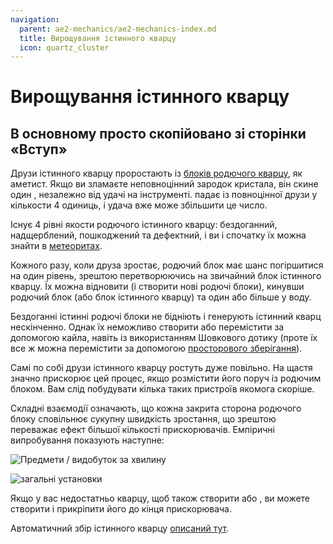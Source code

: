 ```yaml
---
navigation:
  parent: ae2-mechanics/ae2-mechanics-index.md
  title: Вирощування істинного кварцу
  icon: quartz_cluster
---
```


# Вирощування істинного кварцу

## В основному просто скопійовано зі сторінки «Вступ»

<GameScene zoom="6" background="transparent">
<ImportStructure src="../assets/assemblies/budding_certus_1.snbt" />
</GameScene>

Друзи істинного кварцу проростають із [блоків родючого кварцу](../items-blocks-machines/budding_certus.md), як аметист. Якщо ви зламаєте неповноцінний зародок
кристала, він скине один <ItemLink id="certus_quartz_dust" />, незалежно від удачі на інструменті. <ItemLink id="certus_quartz_crystal" /> падає із повноцінної
друзи у кількости 4 одиниць, і удача вже може збільшити це число.

Існує 4 рівні якости родючого істинного кварцу: бездоганний, надщерблений, пошкоджений та дефектний, і ви і спочатку їх можна знайти в [метеоритах](../ae2-mechanics/meteorites.md).

<GameScene zoom="4" background="transparent">
  <ImportStructure src="../assets/assemblies/budding_blocks.snbt" />
  <IsometricCamera yaw="195" pitch="30" />
</GameScene>

Кожного разу, коли друза зростає, родючий блок має шанс погіршитися на один рівень,
зрештою перетворюючись на звичайний блок істинного кварцу. Їх можна відновити (і створити нові родючі блоки),
кинувши родючий блок (або блок істинного кварцу) та один <ItemLink id="charged_certus_quartz_crystal" /> або більше у воду.

<RecipeFor id="damaged_budding_quartz" />

Бездоганні істинні родючі блоки не бідніють і генерують істинний кварц нескінченно. Однак їх неможливо створити або перемістити за допомогою кайла, навіть із використанням Шовкового дотику (проте їх все ж можна перемістити за допомогою [просторового зберігання](./spatial-io.md)).

Самі по собі друзи істинного кварцу ростуть дуже повільно. На щастя <ItemLink id="growth_accelerator" /> значно
прискорює цей процес, якщо розмістити його поруч із родючим блоком. Вам слід побудувати кілька таких пристроїв якомога скоріше.

<GameScene zoom="4" background="transparent">
  <ImportStructure src="../assets/assemblies/budding_certus_2.snbt" />
  <IsometricCamera yaw="195" pitch="30" />
</GameScene>

Складні взаємодії означають, що кожна закрита сторона родючого блоку сповільнює сукупну швидкість зростання, що зрештою переважає ефект більшої кількості прискорювачів. Емпіричні випробування показують наступне:

![Предмети / видобуток за хвилину](../assets/diagrams/certus_farm_speed_chart_1.png)

![загальні установки](../assets/diagrams/certus_farm_speed_chart_2.png)

Якщо у вас недостатньо кварцу, щоб також створити <ItemLink id="energy_acceptor" /> або <ItemLink id="vibration_chamber" />,
ви можете створити <ItemLink id="crank" /> і прикріпити його до кінця прискорювача.

Автоматичний збір істинного кварцу [описаний тут](../example-setups/simple-certus-farm.md).